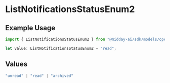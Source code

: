 # ListNotificationsStatusEnum2

## Example Usage

```typescript
import { ListNotificationsStatusEnum2 } from "@midday-ai/sdk/models/operations";

let value: ListNotificationsStatusEnum2 = "read";
```

## Values

```typescript
"unread" | "read" | "archived"
```